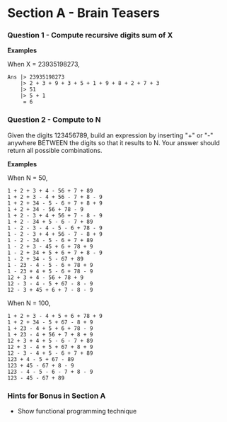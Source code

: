 # Section A - Brain Teasers

### Question 1 - Compute recursive digits sum of X
**Examples**

When X = 23935198273,
```
Ans |> 23935198273
    |> 2 + 3 + 9 + 3 + 5 + 1 + 9 + 8 + 2 + 7 + 3
    |> 51
    |> 5 + 1
     = 6
````

### Question 2 - Compute to N

Given the digits 123456789, build an expression by inserting "+" or "-" anywhere BETWEEN the digits so that it results to N.
Your answer should return all possible combinations.

**Examples**

When N = 50,
```
1 + 2 + 3 + 4 - 56 + 7 + 89
1 + 2 + 3 - 4 + 56 - 7 + 8 - 9
1 + 2 + 34 - 5 - 6 + 7 + 8 + 9
1 + 2 + 34 - 56 + 78 - 9
1 + 2 - 3 + 4 + 56 + 7 - 8 - 9
1 + 2 - 34 + 5 - 6 - 7 + 89
1 - 2 - 3 - 4 - 5 - 6 + 78 - 9
1 - 2 - 3 + 4 + 56 - 7 - 8 + 9
1 - 2 - 34 - 5 - 6 + 7 + 89
1 - 2 + 3 - 45 + 6 + 78 + 9
1 - 2 + 34 + 5 + 6 + 7 + 8 - 9
1 - 2 + 34 - 5 - 67 + 89
1 - 23 - 4 - 5 - 6 + 78 + 9
1 - 23 + 4 + 5 - 6 + 78 - 9
12 + 3 + 4 - 56 + 78 + 9
12 - 3 - 4 - 5 + 67 - 8 - 9
12 - 3 + 45 + 6 + 7 - 8 - 9
```

When N = 100,
```
1 + 2 + 3 - 4 + 5 + 6 + 78 + 9
1 + 2 + 34 - 5 + 67 - 8 + 9
1 + 23 - 4 + 5 + 6 + 78 - 9
1 + 23 - 4 + 56 + 7 + 8 + 9
12 + 3 + 4 + 5 - 6 - 7 + 89
12 + 3 - 4 + 5 + 67 + 8 + 9
12 - 3 - 4 + 5 - 6 + 7 + 89
123 + 4 - 5 + 67 - 89
123 + 45 - 67 + 8 - 9
123 - 4 - 5 - 6 - 7 + 8 - 9
123 - 45 - 67 + 89
```

### Hints for Bonus in Section A
* Show functional programming technique
